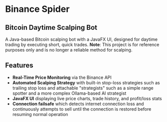 # Binance Spider 
## Bitcoin Daytime Scalping Bot

A Java-based Bitcoin scalping bot with a JavaFX UI, designed for daytime trading by executing short, quick trades. 
**Note**: This project is for reference purposes only and is no longer a reliable method for scalping.

## Features

- **Real-Time Price Monitoring** via the Binance API
- **Automated Scalping Strategy** with built-in stop-loss strategies such as trailing stop loss and attachable "strategists" such as a simple range spotter and a more complex Ollama-based AI strategist
- **JavaFX UI** displaying live price charts, trade history, and profit/loss stats
- **Connection failsafe** which detects internet connection loss and continuously attempts to sell until the connection is restored before resuming normal operation
